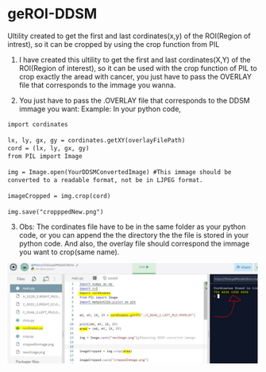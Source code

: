 # geROI-DDSM

Ultility created to get the first and last cordinates(x,y) of the ROI(Region of intrest), so it can be cropped by using the crop function from PIL

1. I have created this ultility to get the first and last cordinates(X,Y) of the ROI(Region of interest), so it can be used with the crop function of PIL to crop exactly the aread with cancer, you just have to pass the OVERLAY file that corresponds to the immage you wanna.

2. You just have to pass the .OVERLAY file that corresponds to the DDSM immage you want:
   Example: In your python code,

```
import cordinates

lx, ly, gx, gy = cordinates.getXY(overlayFilePath)
cord = (lx, ly, gx, gy)
from PIL import Image

img = Image.open(YourDDSMConvertedImage) #This immage should be converted to a readable format, not be in LJPEG format.

imageCropped = img.crop(cord)

img.save("cropppedNew.png")

```

3. Obs: The cordinates file have to be in the same folder as your python code, or you can append the the directory the the file is stored in your python code. And also, the overlay file should correspond the immage you want to crop(same name).

<img src="./img.JPG"/>
